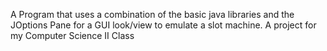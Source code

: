 A Program that uses a combination of the basic java libraries and the JOptions Pane for a GUI look/view to emulate a slot machine.
A project for my Computer Science II Class
